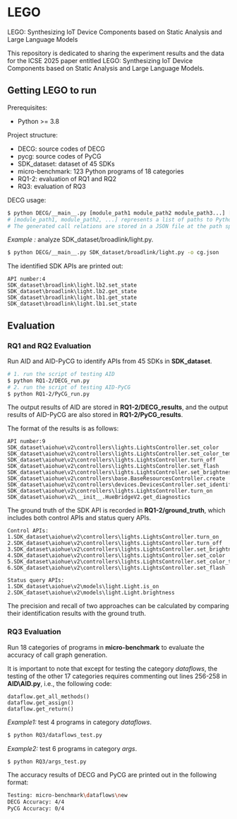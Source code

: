 # LEGO
LEGO: Synthesizing IoT Device Components based on Static Analysis and Large Language Models

This repository is dedicated to sharing the experiment results and the data for the ICSE 2025 paper entitled LEGO: Synthesizing IoT Device Components based on Static Analysis and Large Language Models.

## Getting LEGO to run

Prerequisites:
* Python >= 3.8

Project structure:
* DECG: source codes of DECG
* pycg: source codes of PyCG
* SDK_dataset: dataset of 45 SDKs
* micro-benchmark: 123 Python programs of 18 categories
* RQ1-2: evaluation of RQ1 and RQ2
* RQ3: evaluation of RQ3

DECG usage:

```bash
$ python DECG/__main__.py [module_path1 module_path2 module_path3...] [-o output_path]
# [module_path1, module_path2, ...] represents a list of paths to Python files, which can include any number of paths.
# The generated call relations are stored in a JSON file at the path specified by output_path.
```

*Example :* analyze SDK_dataset/broadlink/light.py.

```bash
$ python DECG/__main__.py SDK_dataset/broadlink/light.py -o cg.json
```

The identified SDK APIs are printed out:

```
API number:4
SDK_dataset\broadlink\light.lb2.set_state
SDK_dataset\broadlink\light.lb2.get_state
SDK_dataset\broadlink\light.lb1.get_state
SDK_dataset\broadlink\light.lb1.set_state
```

## Evaluation 

### RQ1 and RQ2 Evaluation

Run AID and AID-PyCG to identify APIs from 45 SDKs in **SDK_dataset**.

```bash
# 1. run the script of testing AID
$ python RQ1-2/DECG_run.py
# 2. run the script of testing AID-PyCG
$ python RQ1-2/PyCG_run.py     
```

The output results of AID are stored in **RQ1-2/DECG_results**, and the output results of AID-PyCG are also stored in **RQ1-2/PyCG_results**.

The format of the results is as follows:
```
API number:9
SDK_dataset\aiohue\v2\controllers\lights.LightsController.set_color
SDK_dataset\aiohue\v2\controllers\lights.LightsController.set_color_temperature
SDK_dataset\aiohue\v2\controllers\lights.LightsController.turn_off
SDK_dataset\aiohue\v2\controllers\lights.LightsController.set_flash
SDK_dataset\aiohue\v2\controllers\lights.LightsController.set_brightness
SDK_dataset\aiohue\v2\controllers\base.BaseResourcesController.create
SDK_dataset\aiohue\v2\controllers\devices.DevicesController.set_identify
SDK_dataset\aiohue\v2\controllers\lights.LightsController.turn_on
SDK_dataset\aiohue\v2\__init__.HueBridgeV2.get_diagnostics
```

The ground truth of the SDK API is recorded in **RQ1-2/ground_truth**, which includes both control APIs and status query APIs.


```
Control APIs:
1.SDK_dataset\aiohue\v2\controllers\lights.LightsController.turn_on
2.SDK_dataset\aiohue\v2\controllers\lights.LightsController.turn_off
3.SDK_dataset\aiohue\v2\controllers\lights.LightsController.set_brightness
4.SDK_dataset\aiohue\v2\controllers\lights.LightsController.set_color
5.SDK_dataset\aiohue\v2\controllers\lights.LightsController.set_color_temperature
6.SDK_dataset\aiohue\v2\controllers\lights.LightsController.set_flash

Status query APIs:
1.SDK_dataset\aiohue\v2\models\light.Light.is_on
2.SDK_dataset\aiohue\v2\models\light.Light.brightness    
```

The precision and recall of two approaches can be calculated by comparing their identification results with the ground truth.


### RQ3 Evaluation

Run 18 categories of programs in **micro-benchmark** to evaluate the accuracy of call graph generation.

It is important to note that except for testing the category *dataflows*, the testing of the other 17 categories requires commenting out lines 256-258 in **AID\AID.py**, i.e., the following code:

```
dataflow.get_all_methods()
dataflow.get_assign()
dataflow.get_return()
```

*Example1:* test 4 programs in category *dataflows*.

```bash
$ python RQ3/dataflows_test.py     
```

*Example2:* test 6 programs in category *args*.

```bash
$ python RQ3/args_test.py     
```


The accuracy results of DECG and PyCG are printed out in the following format:

```bash
Testing: micro-benchmark\dataflows\new
DECG Accuracy: 4/4
PyCG Accuracy: 0/4
```